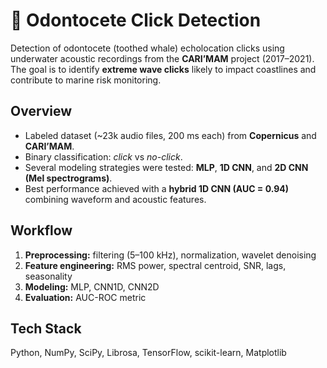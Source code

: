 # 🐬 Odontocete Click Detection

Detection of odontocete (toothed whale) echolocation clicks using underwater acoustic recordings from the **CARI’MAM** project (2017–2021).  
The goal is to identify **extreme wave clicks** likely to impact coastlines and contribute to marine risk monitoring.

## Overview
- Labeled dataset (~23k audio files, 200 ms each) from **Copernicus** and **CARI’MAM**.  
- Binary classification: *click* vs *no-click*.  
- Several modeling strategies were tested: **MLP**, **1D CNN**, and **2D CNN (Mel spectrograms)**.  
- Best performance achieved with a **hybrid 1D CNN (AUC = 0.94)** combining waveform and acoustic features.

## Workflow
1. **Preprocessing:** filtering (5–100 kHz), normalization, wavelet denoising  
2. **Feature engineering:** RMS power, spectral centroid, SNR, lags, seasonality  
3. **Modeling:** MLP, CNN1D, CNN2D  
4. **Evaluation:** AUC-ROC metric

## Tech Stack
Python, NumPy, SciPy, Librosa, TensorFlow, scikit-learn, Matplotlib


